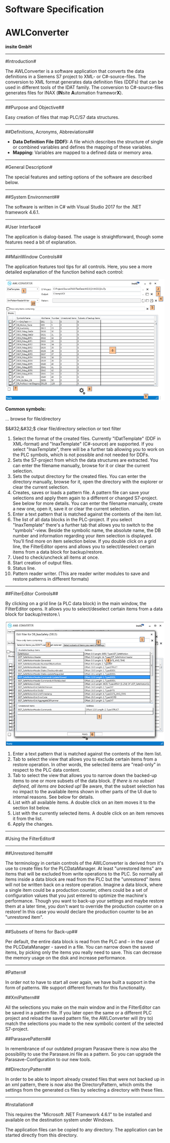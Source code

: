<h1>Software Specification</h1>  

<h1>AWLConverter</h1>
  


**insite GmbH**



	
---  
#Introduction#

The AWLConverter is a software application that converts the data definitions in a Siemens S7 project to XML- or C&#35;-source-files. The conversion to XML format generates data definition files (DDFs) that can be used in different tools of the IDAT family. The conversion to C&#35;-source-files generates files for INAX (**IN**site **A**utomation framewor**X**).

---  
##Purpose and Objective##

Easy creation of files that map PLC/S7 data structures.

---  
##Definitions, Acronyms, Abbreviations##

*  **Data Definition File (DDF):** A file which describes the structure of single or combined variables and defines the mapping of these variables.
*  **Mapping:** Variables are mapped to a defined data or memory area. 

---  
#General Description#

The special features and setting options of the software are described below. 

---  
##System Environment##

The software is written in C&#35; with Visual Studio 2017 for the .NET framework 4.6.1.

---  
#User Interface#

The application is dialog-based. The usage is straightforward, though some features need a bit of explanation.

---  
##MainWindow Controls##

The application features tool tips for all controls. Here, you see a more detailed explanation of the function behind each control:
  


![AWLConverter_main_window_controls.png](../images/AWLConverter_main_window_controls.png)
  

**Common symbols:**  

... browse for file/directory  

$&#32;&#32;$ clear file/directory selection or text filter  

  1.   Select the format of the created files. Currently "IDatTemplate" (DDF in XML-format) and "InaxTemplate" (C&#35;-source) are supported. If you select "InaxTemplate", there will be a further tab allowing you to work on the PLC symbols, which is not possible and not needed for DDFs.
  2.    Sets the S7-project from which the data structures are extracted. You can enter the filename manually, browse for it or clear the current selection.
  3.   Sets the output directory for the created files. You can enter the directory manually, browse for it, open the directory with the explorer or clear the current selection.
  4.   Creates, saves or loads a pattern file. A pattern file can save your selections and apply them again to a different or changed S7-project. See below for more details. You can enter the filename manually, create a new one, open it, save it or clear the current selection.
  5.   Enter a text pattern that is matched against the contents of the item list. 
  6.   The list of all data blocks in the PLC-project. If you select "InaxTemplate" there's a further tab that allows you to switch to the "symbols"-view. Beside the symbolic name, the absolute name, the DB number and information regarding your item selection is displayed. You’ll find more on item selection below. If you double click on a grid line, the FilterEditor opens and allows you to select/deselect certain items from a data block for backup/restore.
  7.   Used to check/uncheck all items at once.
  8.   Start creation of output files. 
  9.   Status line. 
  10.   Pattern reader writer. (This are reader writer modules to save and restore patterns in different formats)


---  
##FilterEditor Controls##

By clicking on a grid line (a PLC data block) in the main window, the FilterEditor opens. It allows you to select/deselect certain items from a data block for backup/restore.\
  


![AWLConverter_filter_editor_controls.png](../images/AWLConverter_filter_editor_controls.png)
  

  1.   Enter a text pattern that is matched against the contents of the item list.
  2.   Tab to select the view that allows you to exclude certain items from a restore operation. In other words, the selected items are "read-only" in respect to the PLC data content.
  3.   Tab to select the view that allows you to narrow down the backed-up items to one or more subsets of the data block. *If there is no subset defined, all items are backed up!* Be aware, that the subset selection has no impact to the available items shown in other parts of the UI due to internal reasons. See below for details.
  4.   List with all available items. A double click on an item moves it to the section list below.
  5.   List with the currently selected items. A double click on an item removes it from the list. 
  6.   Apply the changes.

---  
#Using the FilterEditor#

---  
##Unrestored Items##

The terminology in certain controls of the AWLConverter is derived from it's use to create files for the PLCDataManager. At least "unrestored items" are items that will be excluded from write operations to the PLC. So normally all items inside a data block are read from the PLC but the "unrestored" items will not be written back on a restore operation. Imagine a data block, where a single item could be a production counter, others could be a set of configuration values that you just entered to optimize the machine's performance. Though you want to back-up your settings and maybe restore them at a later time, you don't want to override the production counter on a restore! In this case you would declare the production counter to be an "unrestored item".

---  
##Subsets of Items for Back-up##

Per default, the entire data block is read from the PLC and – in the case of the PLCDataManager - saved in a file. You can narrow down the saved items, by picking only the items you really need to save. This can decrease the memory usage on the disk and increase performance.

---  
#Pattern#

In order not to have to start all over again, we have built a support in the form of patterns. We support different formats for this functionality.

##XmlPattern##

All the selections you make on the main window and in the FilterEditor can be saved in a pattern file. If you later open the same or a different PLC project and reload the saved pattern file, the AWLConverter will (try to) match the selections you made to the new symbolic content of the selected S7-project.
  
##ParasavePattern##

In remembrance of our outdated program Parasave there is now also the possibility to use the Parasave.ini file as a pattern. So you can upgrade the Parasave-Configuration to our new tools.

##DirectoryPattern##

In order to be able to import already created files that were not backed up in an xml pattern, there is now also the DirectoryPattern, which omits the settings from the generated cs files by selecting a directory with these files.

---  
#Installation#

This requires the "Microsoft .NET Framework 4.6.1" to be installed and available on the destination system under Windows.
  

The application files can be copied to any directory. The application can be started directly from this directory.